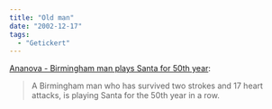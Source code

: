 ```yaml
---
title: "Old man"
date: "2002-12-17"
tags:
  - "Getickert"
---
```


[Ananova - Birmingham man plays Santa for 50th year](https://web.archive.org/web/20040929103748/http://www.ananova.com/news/story/sm_728464.html?menu=news.quirkies "Ananova - Birmingham man plays Santa for 50th year"):

> A Birmingham man who has survived two strokes and 17 heart attacks, is playing Santa for the 50th year in a row.
